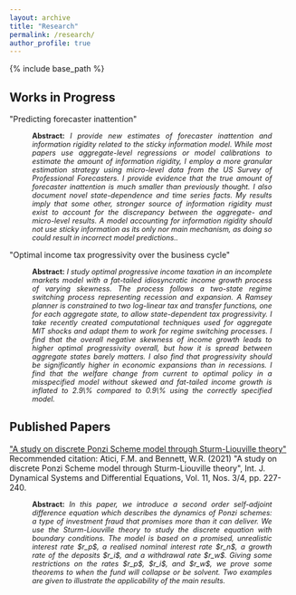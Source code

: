 ```yaml
---
layout: archive
title: "Research"
permalink: /research/
author_profile: true
---
```


{% include base_path %}

Works in Progress
--

"Predicting forecaster inattention"
<p style="margin-left: 40px; margin-right: 40px; text-align: justify;  font-size: 90%;">
<strong>Abstract:</strong> <em>I provide new estimates of forecaster inattention and information rigidity related to the sticky information model. While most papers use aggregate-level regressions or model calibrations to estimate the amount of information rigidity, I employ a more granular estimation strategy using micro-level data from the US Survey of Professional Forecasters. I provide evidence that the true amount of forecaster inattention is much smaller than previously thought. I also document novel state-dependence and time series facts. My results imply that some other, stronger source of information rigidity must exist to account for the discrepancy between the aggregate- and micro-level results. A model accounting for information rigidity should not use sticky information as its only nor main mechanism, as doing so could result in incorrect model predictions..</em>
</p>

"Optimal income tax progressivity over the business cycle"
<p style="margin-left: 40px; margin-right: 40px; text-align: justify;  font-size: 90%;">
<strong>Abstract:</strong> <em>I study optimal progressive income taxation in an incomplete markets model with a fat-tailed idiosyncratic income growth process of varying skewness. The process follows a two-state regime switching process representing recession and expansion. A Ramsey planner is constrained to two log-linear tax and transfer functions, one for each aggregate state, to allow state-dependent tax progressivity. I take recently created computational techniques used for aggregate MIT shocks and adapt them to work for regime switching processes. I find that the overall negative skewness of income growth leads to higher optimal progressivity overall, but how it is spread between aggregate states barely matters. I also find that progressivity should be significantly higher in economic expansions than in recessions. I find that the welfare change from current to optimal policy in a misspecified model without skewed and fat-tailed income growth is inflated to 2.9\% compared to 0.9\% using the correctly specified model.</em>
</p>

Published Papers
--

["A study on discrete Ponzi Scheme model through Sturm-Liouville theory"](http://williambennettecon.github.io/files/Atici_Bennett_2021_A_study_on_discrete_Ponzi_Scheme_model_through_Sturm-Liouville_theory.pdf) <br>
Recommended citation: Atici, F.M. and Bennett, W.R. (2021) "A study on discrete Ponzi Scheme model through Sturm-Liouville theory", Int. J. Dynamical Systems and Differential Equations, Vol. 11, Nos. 3/4, pp. 227-240.
<p style="margin-left: 40px; margin-right: 40px; text-align: justify;  font-size: 90%;">
<strong>Abstract:</strong> <em>In this paper, we introduce a second order self-adjoint difference equation which describes the dynamics of Ponzi schemes: a type of investment fraud that promises more than it can deliver. We use the Sturm-Liouville theory to study the discrete equation with boundary conditions. The model is based on a promised, unrealistic interest rate $r_p$, a realised nominal interest rate $r_n$, a growth rate of the deposits $r_i$, and a withdrawal rate $r_w$. Giving some restrictions on the rates $r_p$, $r_i$, and $r_w$, we prove some theorems to when the fund will collapse or be solvent. Two examples are given to illustrate the applicability of the main results.</em>
</p>
